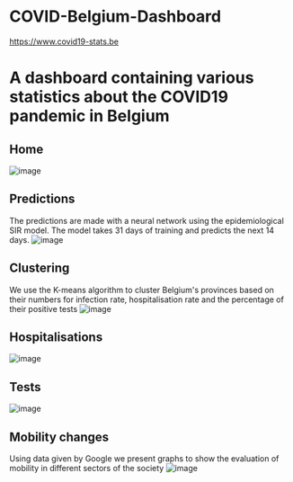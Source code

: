 # COVID-Belgium-Dashboard
https://www.covid19-stats.be

# A dashboard containing various statistics about the COVID19 pandemic in Belgium
## Home
![image](https://user-images.githubusercontent.com/43340565/140177937-8b47d743-06c2-4667-bf44-ce69b144ffd5.png)
## Predictions
The predictions are made with a neural network using the epidemiological SIR model.
The model takes 31 days of training and predicts the next 14 days.
![image](https://user-images.githubusercontent.com/43340565/140179084-6c1dbe57-cd2b-470d-84e1-591b70146751.png)
## Clustering
We use the K-means algorithm to cluster Belgium's provinces based on their numbers for infection rate, hospitalisation rate and the percentage of their positive tests
![image](https://user-images.githubusercontent.com/43340565/140178157-5d939e20-034d-401f-b33c-ada41a99f09d.png)
## Hospitalisations
![image](https://user-images.githubusercontent.com/43340565/140178202-576259ad-5998-4916-b989-5757770b0742.png)
## Tests
![image](https://user-images.githubusercontent.com/43340565/140178243-e75d861c-796e-484d-b620-51ca1d80409f.png)
## Mobility changes
Using data given by Google we present graphs to show the evaluation of mobility in different sectors of the society
![image](https://user-images.githubusercontent.com/43340565/140178348-089fec5e-713a-45e8-a828-1863c4c8bf7b.png)
